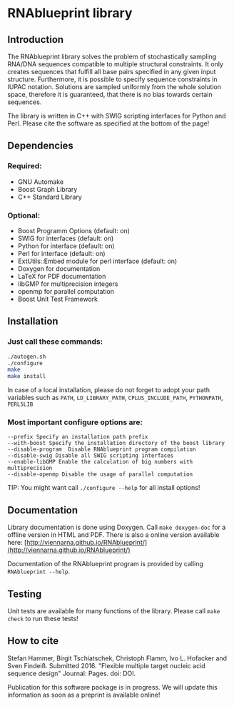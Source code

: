 
# RNAblueprint library

## Introduction

The RNAblueprint library solves the problem of stochastically sampling RNA/DNA sequences
compatible to multiple structural constraints.
It only creates sequences that fulfill all base pairs specified in any given input structure.
Furthermore, it is possible to specify sequence constraints in IUPAC notation.
Solutions are sampled uniformly from the whole solution space, therefore it is guaranteed,
that there is no bias towards certain sequences.

The library is written in C++ with SWIG scripting interfaces for Python and Perl.
Please cite the software as specified at the bottom of the page!

## Dependencies

### Required:

 * GNU Automake
 * Boost Graph Library
 * C++ Standard Library

### Optional:

 * Boost Programm Options (default: on)
 * SWIG for interfaces (default: on)
 * Python for interface (default: on)
 * Perl for interface (default: on)
 * ExtUtils::Embed module for perl interface (default: on)
 * Doxygen for documentation
 * LaTeX for PDF documentation
 * libGMP for multiprecision integers
 * openmp for parallel computation
 * Boost Unit Test Framework

## Installation

### Just call these commands:

```bash
./autogen.sh
./configure
make
make install
```

In case of a local installation, please do not forget to adopt your path variables such as
`PATH`, `LD_LIBRARY_PATH`, `CPLUS_INCLUDE_PATH`, `PYTHONPATH`, `PERL5LIB`

### Most important configure options are:

    --prefix Specify an installation path prefix
    --with-boost Specify the installation directory of the boost library
    --disable-program  Disable RNAblueprint program compilation
    --disable-swig Disable all SWIG scripting interfaces
    --enable-libGMP Enable the calculation of big numbers with multiprecision
    --disable-openmp Disable the usage of parallel computation

TIP: You might want call `./configure --help` for all install options!

## Documentation

Library documentation is done using Doxygen. Call `make doxygen-doc` for a offline version in HTML and PDF.
There is also a online version available here: [http://viennarna.github.io/RNAblueprint/](http://viennarna.github.io/RNAblueprint/)

Documentation of the RNAblueprint program is provided by calling `RNAblueprint --help`.

## Testing

Unit tests are available for many functions of the library. Please call `make check` to run these tests!

## How to cite

Stefan Hammer, Birgit Tschiatschek, Christoph Flamm, Ivo L. Hofacker and Sven Findeiß. Submitted 2016. "Flexible multiple target nucleic acid sequence design" Journal: Pages. doi: DOI.

Publication for this software package is in progress.
We will update this information as soon as a preprint is available online!
